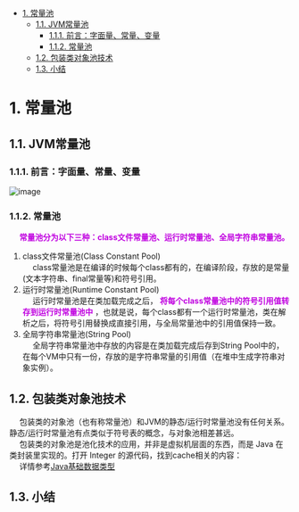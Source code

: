 
<!-- TOC -->

- [1. 常量池](#1-常量池)
    - [1.1. JVM常量池](#11-jvm常量池)
        - [1.1.1. 前言：字面量、常量、变量](#111-前言字面量常量变量)
        - [1.1.2. 常量池](#112-常量池)
    - [1.2. 包装类对象池技术](#12-包装类对象池技术)
    - [1.3. 小结](#13-小结)

<!-- /TOC -->

# 1. 常量池
<!--
java虚拟机：运行时常量池
https://www.cnblogs.com/xiaotian15/p/6971353.html

终于搞懂了Java8的内存结构，再也不纠结方法区和常量池了！ 
https://mp.weixin.qq.com/s/WvdPQ8JsR9qqWMlvX7ockA
JAVA常量池，一篇文章就足够入门了。（含图解）
https://blog.csdn.net/qq_41376740/article/details/80338158
常量池 
https://baike.baidu.com/item/%E5%B8%B8%E9%87%8F%E6%B1%A0/3855836?fr=aladdin
Java中的几种常量池
https://blog.csdn.net/luzhensmart/article/details/86565496
常量池详解
https://zhuanlan.zhihu.com/p/64839455
JVM常量池浅析
https://www.jianshu.com/p/cf78e68e3a99
https://blog.csdn.net/qq_34039868/article/details/103957965
-->

## 1.1. JVM常量池  


### 1.1.1. 前言：字面量、常量、变量  
<!-- 
https://blog.csdn.net/luzhensmart/article/details/86565496
-->
![image](http://182.92.69.8:8081/img/java/JVM/JVM-132.png)  

### 1.1.2. 常量池
<!-- 
已经明确的一点是 字符串常量池、静态变量 在jdk7时从方法区移入**Java堆**中，那么运行时常量池呢？

https://www.pianshen.com/article/72411279197/
-->

&emsp; **<font color = "clime">常量池分为以下三种：class文件常量池、运行时常量池、全局字符串常量池。</font>**   
1. class文件常量池(Class Constant Pool)  
&emsp; class常量池是在编译的时候每个class都有的，在编译阶段，存放的是常量(文本字符串、final常量等)和符号引用。  
2. 运行时常量池(Runtime Constant Pool)  
&emsp; 运行时常量池是在类加载完成之后， **<font color = "clime">将每个class常量池中的符号引用值转存到运行时常量池中</font>** ，也就是说，每个class都有一个运行时常量池，类在解析之后，将符号引用替换成直接引用，与全局常量池中的引用值保持一致。  
3. 全局字符串常量池(String Pool)  
&emsp; 全局字符串常量池中存放的内容是在类加载完成后存到String Pool中的，在每个VM中只有一份，存放的是字符串常量的引用值（在堆中生成字符串对象实例）。  

## 1.2. 包装类对象池技术
&emsp; 包装类的对象池（也有称常量池）和JVM的静态/运行时常量池没有任何关系。静态/运行时常量池有点类似于符号表的概念，与对象池相差甚远。  
&emsp; 包装类的对象池是池化技术的应用，并非是虚拟机层面的东西，而是 Java 在类封装里实现的。打开 Integer 的源代码，找到cache相关的内容：  
&emsp; 详情参考[Java基础数据类型](/docs/java/basis/BasicsDataType.md)  

## 1.3. 小结  

